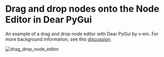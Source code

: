 # Drag and drop nodes onto the Node Editor in Dear PyGui
An example of a drag and drop node editor with Dear PyGui by v-ein. For more background information, see this [discussion](https://github.com/hoffstadt/DearPyGui/issues/2164).

![drag_drop_node_editor](https://github.com/DataExplorerUser/drag_drop_node_editor/assets/54912887/279b87ba-63af-4aab-8dd8-4d7a2bcffab1)
